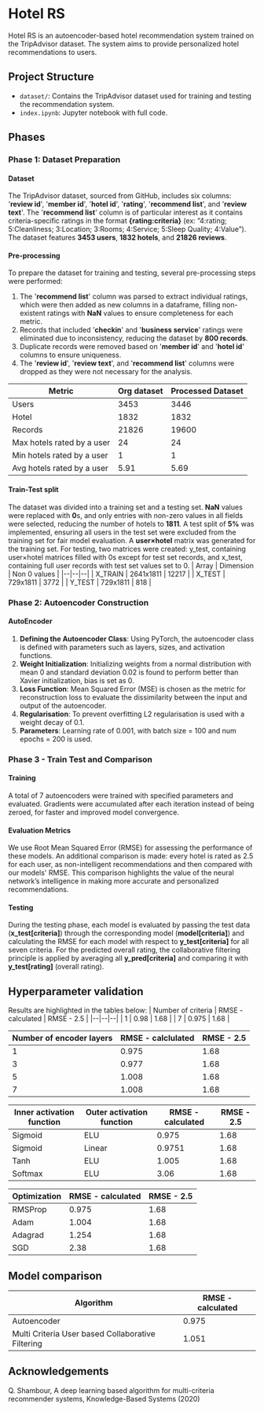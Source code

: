 # Hotel RS

Hotel RS is an autoencoder-based hotel recommendation system trained on the TripAdvisor dataset. The system aims to provide personalized hotel recommendations to users.

## Project Structure

- `dataset/`: Contains the TripAdvisor dataset used for training and testing the recommendation system.
- `index.ipynb`: Jupyter notebook with full code.

## Phases

### Phase 1: Dataset Preparation
#### Dataset
The TripAdvisor dataset, sourced from GitHub, includes six columns: '<b>review id</b>', '<b>member id</b>', '<b>hotel id</b>', '<b>rating</b>', '<b>recommend list</b>', and '<b>review text</b>'. The '<b>recommend list</b>' column is of particular interest as it contains criteria-specific ratings in the format <b>{rating:criteria}</b> (ex: ”4:rating; 5:Cleanliness; 3:Location; 3:Rooms; 4:Service; 5:Sleep
Quality; 4:Value”). The dataset features <b>3453 users</b>, <b>1832 hotels</b>, and <b>21826 reviews</b>.

#### Pre-processing
To prepare the dataset for training and testing, several pre-processing steps were performed:
1. The '<b>recommend list</b>' column was parsed to extract individual ratings, which were then added as new columns in a dataframe, filling non-existent ratings with <b>NaN</b> values to ensure completeness for each metric.
2. Records that included '<b>checkin</b>' and '<b>business service</b>' ratings were eliminated due to inconsistency, reducing the dataset by <b>800 records</b>.
3. Duplicate records were removed based on '<b>member id</b>' and '<b>hotel id</b>' columns to ensure uniqueness.
4. The '<b>review id</b>', '<b>review text</b>', and '<b>recommend list</b>' columns were dropped as they were not necessary for the analysis.

| Metric | Org dataset | Processed Dataset |
|--|--|--|
| Users | 3453 | 3446 |
| Hotel | 1832 | 1832 |
| Records | 21826 | 19600 |
| Max hotels rated by a user | 24 | 24 |
| Min hotels rated by a user | 1 | 1 |
| Avg hotels rated by a user | 5.91 | 5.69 | 

#### Train-Test split
The dataset was divided into a training set and a testing set. <b>NaN</b> values were replaced with <b>0</b>s, and only entries with non-zero values in all fields were selected, reducing the number of hotels to <b>1811</b>. A test split of <b>5%</b> was implemented, ensuring all users in the test set were excluded from the training set for fair model evaluation. A <b>user×hotel</b> matrix was generated for the training set. For testing, two matrices were created: y_test, containing user×hotel matrices filled with 0s except for test set records, and x_test, containing full user records with test set values set to 0.
| Array | Dimension | Non 0 values |
|--|--|--|
| X_TRAIN | 2641x1811 | 12217 |
| X_TEST | 729x1811 | 3772 |
| Y_TEST | 729x1811 | 818 |

### Phase 2: Autoencoder Construction
#### AutoEncoder 
1. <b>Defining the Autoencoder Class</b>: Using PyTorch, the autoencoder class is defined with parameters such as layers, sizes, and activation functions.
2. <b>Weight Initialization</b>: Initializing weights from a normal distribution with mean 0 and standard deviation 0.02 is found to perform better than Xavier initialization, bias is set as 0.
3. <b>Loss Function</b>: Mean Squared Error (MSE) is chosen as the metric for reconstruction loss to evaluate the dissimilarity between the input and output of the autoencoder.
4. <b>Regularisation</b>: To prevent overfitting L2 regularisation is used with a weight decay of 0.1.
5. <b>Parameters</b>: Learning rate of 0.001, with batch size = 100 and num epochs = 200 is used.

### Phase 3 - Train Test and Comparison
#### Training
A total of 7 autoencoders were trained with specified parameters and evaluated. Gradients were accumulated after each iteration instead of being zeroed,
for faster and improved model convergence.
#### Evaluation Metrics
We use Root Mean Squared Error (RMSE) for assessing the performance of these models.
An additional comparison is made: every hotel is rated as 2.5 for each user, as non-intelligent recommendations and then compared with our models' RMSE.
This comparison highlights the value of the neural network’s intelligence in making more accurate and personalized recommendations.

#### Testing
During the testing phase, each model is evaluated by passing the test data (<b>x_test[criteria]</b>) through the corresponding model (<b>model[criteria]</b>) and calculating the RMSE for each model with respect to <b>y_test[criteria]</b> for all seven criteria. For the predicted overall rating, the collaborative filtering principle is applied by averaging all <b>y_pred[criteria]</b> and comparing it with <b>y_test[rating]</b> (overall rating).

## Hyperparameter validation 
Results are highlighted in the tables below:
| Number of criteria | RMSE - calculated | RMSE - 2.5 |
|--|--|--|
| 1 | 0.98 | 1.68 |
| 7 | 0.975 | 1.68 |

| Number of encoder layers | RMSE - calclulated | RMSE - 2.5 |
|--|--|--|
| 1 | 0.975 | 1.68 |
| 3 | 0.977 | 1.68 |
| 5 | 1.008 | 1.68 |
| 7 | 1.008 | 1.68 |

| Inner activation function | Outer activation function | RMSE - calculated | RMSE - 2.5 |
|--|--|--|--|
| Sigmoid | ELU | 0.975 | 1.68 |
| Sigmoid | Linear | 0.9751 | 1.68 |
| Tanh | ELU | 1.005 | 1.68 |
| Softmax | ELU | 3.06 | 1.68 |

| Optimization | RMSE - calculated | RMSE - 2.5 | 
|--|--|--|
| RMSProp | 0.975 | 1.68 |
| Adam | 1.004 | 1.68 | 
| Adagrad | 1.254 | 1.68 | 
| SGD | 2.38 | 1.68 |

## Model comparison
| Algorithm | RMSE - calculated |
| --| -- |
| Autoencoder | 0.975 |
| Multi Criteria User based Collaborative Filtering | 1.051 | 

## Acknowledgements
Q. Shambour, A deep learning based algorithm for multi-criteria recommender systems,
Knowledge-Based Systems (2020)

